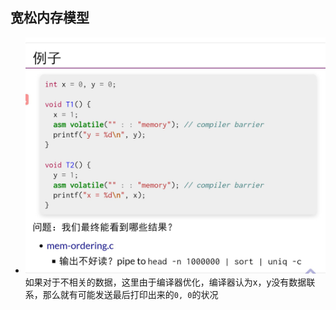 ## 宽松内存模型
- ![](./complier_optimization.jpg)如果对于不相关的数据，这里由于编译器优化，编译器认为x，y没有数据联系，那么就有可能发送最后打印出来的`0, 0`的状况